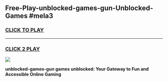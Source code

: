 
## Free-Play-unblocked-games-gun-Unblocked-Games #mela3
<h3>
<a href="https://news.freeplayer.one?title=unblocked-games-gun&ref=8M">CLICK TO PLAY</a></h3>
<hr>

<h3>
<a href="https://news.freeplayer.one?title=unblocked-games-gun&ref=8M">CLICK 2 PLAY</a>
  
</h3>

<a href="https://news.freeplayer.one?title=unblocked-games-gun&ref=8M"><img src="https://clearcache.store/games.png"></a>


**unblocked-games-gun games unblocked: Your Gateway to Fun and Accessible Online Gaming**
